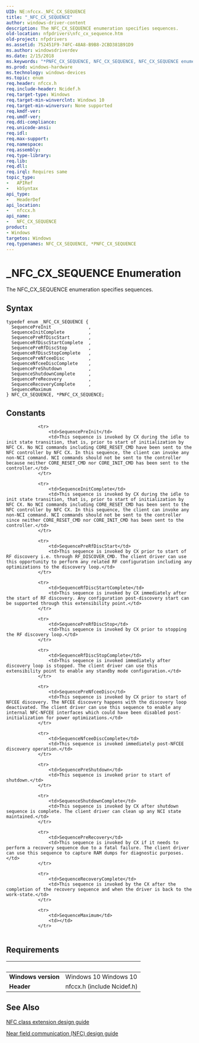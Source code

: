 ```yaml
---
UID: NE:nfccx._NFC_CX_SEQUENCE
title: "_NFC_CX_SEQUENCE"
author: windows-driver-content
description: The NFC_CX_SEQUENCE enumeration specifies sequences.
old-location: nfpdrivers\nfc_cx_sequence.htm
old-project: nfpdrivers
ms.assetid: 752451F9-74FC-48A8-B9B8-2CBD381B91D9
ms.author: windowsdriverdev
ms.date: 2/15/2018
ms.keywords: "*PNFC_CX_SEQUENCE, NFC_CX_SEQUENCE, NFC_CX_SEQUENCE enumeration [Near-Field Proximity Drivers], PNFC_CX_SEQUENCE, SequenceInitComplete, SequenceMaximum, SequenceNfceeDiscComplete, SequencePreInit, SequencePreNfceeDisc, SequencePreRecovery, SequencePreRfDiscStart, SequencePreRfDiscStop, SequencePreShutdown, SequenceRecoveryComplete, SequenceRfDiscStartComplete, SequenceRfDiscStopComplete, SequenceShutdownComplete, _NFC_CX_SEQUENCE, nfccx/NFC_CX_SEQUENCE, nfccx/SequenceInitComplete, nfccx/SequenceMaximum, nfccx/SequenceNfceeDiscComplete, nfccx/SequencePreInit, nfccx/SequencePreNfceeDisc, nfccx/SequencePreRecovery, nfccx/SequencePreRfDiscStart, nfccx/SequencePreRfDiscStop, nfccx/SequencePreShutdown, nfccx/SequenceRecoveryComplete, nfccx/SequenceRfDiscStartComplete, nfccx/SequenceRfDiscStopComplete, nfccx/SequenceShutdownComplete, nfpdrivers.nfc_cx_sequence"
ms.prod: windows-hardware
ms.technology: windows-devices
ms.topic: enum
req.header: nfccx.h
req.include-header: Ncidef.h
req.target-type: Windows
req.target-min-winverclnt: Windows 10
req.target-min-winversvr: None supported
req.kmdf-ver: 
req.umdf-ver: 
req.ddi-compliance: 
req.unicode-ansi: 
req.idl: 
req.max-support: 
req.namespace: 
req.assembly: 
req.type-library: 
req.lib: 
req.dll: 
req.irql: Requires same
topic_type:
-	APIRef
-	kbSyntax
api_type:
-	HeaderDef
api_location:
-	nfccx.h
api_name:
-	NFC_CX_SEQUENCE
product:
- Windows
targetos: Windows
req.typenames: NFC_CX_SEQUENCE, *PNFC_CX_SEQUENCE
---
```


# _NFC_CX_SEQUENCE Enumeration
The NFC_CX_SEQUENCE enumeration specifies sequences.

## Syntax
```
typedef enum _NFC_CX_SEQUENCE {
  SequencePreInit              ,
  SequenceInitComplete         ,
  SequencePreRfDiscStart       ,
  SequenceRfDiscStartComplete  ,
  SequencePreRfDiscStop        ,
  SequenceRfDiscStopComplete   ,
  SequencePreNfceeDisc         ,
  SequenceNfceeDiscComplete    ,
  SequencePreShutdown          ,
  SequenceShutdownComplete     ,
  SequencePreRecovery          ,
  SequenceRecoveryComplete     ,
  SequenceMaximum
} NFC_CX_SEQUENCE, *PNFC_CX_SEQUENCE;
```

## Constants

<table>
            
                <tr>
                    <td>SequencePreInit</td>
                    <td>This sequence is invoked by CX during the idle to init state transition, that is, prior to start of initialization by NFC CX. No NCI commands including CORE_RESET_CMD have been sent to the NFC controller by NFC CX. In this sequence, the client can invoke any non-NCI command. NCI commands should not be sent to the controller because neither CORE_RESET_CMD nor CORE_INIT_CMD has been sent to the controller.</td>
                </tr>
            
                <tr>
                    <td>SequenceInitComplete</td>
                    <td>This sequence is invoked by CX during the idle to init state transition, that is, prior to start of initialization by NFC CX. No NCI commands including CORE_RESET_CMD has been sent to the NFC controller by NFC CX. In this sequence, the client can invoke any non-NCI command. NCI commands should not be sent to the controller since neither CORE_RESET_CMD nor CORE_INIT_CMD has been sent to the controller.</td>
                </tr>
            
                <tr>
                    <td>SequencePreRfDiscStart</td>
                    <td>This sequence is invoked by CX prior to start of RF discovery i.e. through RF_DISCOVER_CMD. The client driver can use this opportunity to perform any related RF configuration including any optimizations to the discovery loop.</td>
                </tr>
            
                <tr>
                    <td>SequenceRfDiscStartComplete</td>
                    <td>This sequence is invoked by CX immediately after the start of RF discovery. Any configuration post-discovery start can be supported through this extensibility point.</td>
                </tr>
            
                <tr>
                    <td>SequencePreRfDiscStop</td>
                    <td>This sequence is invoked by CX prior to stopping the RF discovery loop.</td>
                </tr>
            
                <tr>
                    <td>SequenceRfDiscStopComplete</td>
                    <td>This sequence is invoked immediately after discovery loop is stopped. The client driver can use this extensibility point to enable any standby mode configuration.</td>
                </tr>
            
                <tr>
                    <td>SequencePreNfceeDisc</td>
                    <td>This sequence is invoked by CX prior to start of NFCEE discovery. The NFCEE discovery happens with the discovery loop deactivated. The client driver can use this sequence to enable any internal NFC-NFCEE interfaces which could have been disabled post-initialization for power optimizations.</td>
                </tr>
            
                <tr>
                    <td>SequenceNfceeDiscComplete</td>
                    <td>This sequence is invoked immediately post-NFCEE discovery operation.</td>
                </tr>
            
                <tr>
                    <td>SequencePreShutdown</td>
                    <td>This sequence is invoked prior to start of shutdown.</td>
                </tr>
            
                <tr>
                    <td>SequenceShutdownComplete</td>
                    <td>This sequence is invoked by CX after shutdown sequence is complete. The client driver can clean up any NCI state maintained.</td>
                </tr>
            
                <tr>
                    <td>SequencePreRecovery</td>
                    <td>This sequence is invoked by CX if it needs to perform a recovery sequence due to a fatal failure. The client driver can use this sequence to capture RAM dumps for diagnostic purposes.</td>
                </tr>
            
                <tr>
                    <td>SequenceRecoveryComplete</td>
                    <td>This sequence is invoked by the CX after the completion of the recovery sequence and when the driver is back to the work-state.</td>
                </tr>
            
                <tr>
                    <td>SequenceMaximum</td>
                    <td></td>
                </tr>
</table>


## Requirements
| &nbsp; | &nbsp; |
| ---- |:---- |
| **Windows version** | Windows 10 Windows 10 |
| **Header** | nfccx.h (include Ncidef.h) |

## See Also

<a href="https://msdn.microsoft.com/windows/hardware/drivers/nfc/nfc-class-extension-">NFC class extension design guide</a>



<a href="http://go.microsoft.com/fwlink/p/?LinkID=785320">Near field communication (NFC) design guide</a>